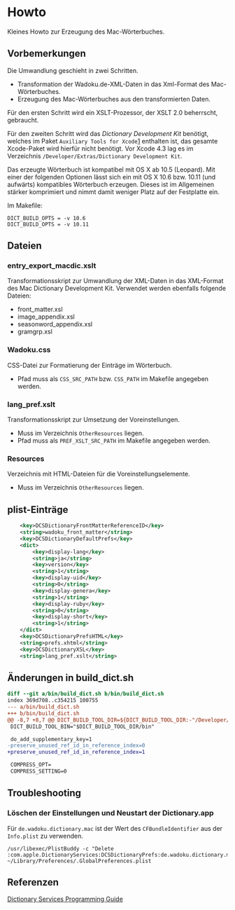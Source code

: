 # Howto

Kleines Howto zur Erzeugung des Mac-Wörterbuches.

## Vorbemerkungen

Die Umwandlung geschieht in zwei Schritten.

* Transformation der Wadoku.de-XML-Daten in das Xml-Format des Mac-Wörterbuches.
* Erzeugung des Mac-Wörterbuches aus den transformierten Daten.

Für den ersten Schritt wird ein XSLT-Prozessor, der XSLT 2.0 beherrscht, gebraucht.

Für den zweiten Schritt wird das *Dictionary Development Kit* benötigt,
welches im Paket ``Auxiliary Tools for Xcode``[1](https://developer.apple.com/downloads/index.action)
enthalten ist, das gesamte Xcode-Paket wird hierfür nicht benötigt.
Vor Xcode 4.3 lag es im Verzeichnis ``/Developer/Extras/Dictionary Development Kit``.

Das erzeugte Wörterbuch ist kompatibel mit OS X ab 10.5 (Leopard).
Mit einer der folgenden Optionen lässt sich ein mit OS X 10.6 bzw. 10.11
(und aufwärts) kompatibles Wörterbuch erzeugen.
Dieses ist im Allgemeinen stärker komprimiert und nimmt damit weniger Platz 
auf der Festplatte ein.

Im Makefile:
```
DICT_BUILD_OPTS = -v 10.6
DICT_BUILD_OPTS = -v 10.11
```

## Dateien

### entry_export_macdic.xslt

Transformationsskript zur Umwandlung der XML-Daten in das XML-Format
des Mac Dictionary Development Kit.
Verwendet werden ebenfalls folgende Dateien:

* front_matter.xsl
* image_appendix.xsl
* seasonword_appendix.xsl
* gramgrp.xsl

### Wadoku.css

CSS-Datei zur Formatierung der Einträge im Wörterbuch.

* Pfad muss als ``CSS_SRC_PATH`` bzw. ``CSS_PATH`` im Makefile angegeben werden.

### lang_pref.xslt

Transformationsskript zur Umsetzung der Voreinstellungen.

* Muss im Verzeichnis ``OtherResources`` liegen.
* Pfad muss als ``PREF_XSLT_SRC_PATH`` im Makefile angegeben werden.

### Resources

Verzeichnis mit HTML-Dateien für die Voreinstellungselemente.

* Muss im Verzeichnis ``OtherResources`` liegen.

## plist-Einträge

```xml
    <key>DCSDictionaryFrontMatterReferenceID</key>
    <string>wadoku_front_matter</string>
    <key>DCSDictionaryDefaultPrefs</key>
    <dict>
        <key>display-lang</key>
        <string>ja</string>
        <key>version</key>
        <string>1</string>
        <key>display-uid</key>
        <string>0</string>
        <key>display-genera</key>
        <string>1</string>
        <key>display-ruby</key>
        <string>0</string>
        <key>display-short</key>
        <string>1</string>
    </dict>
    <key>DCSDictionaryPrefsHTML</key>
    <string>prefs.xhtml</string>
    <key>DCSDictionaryXSL</key>
    <string>lang_pref.xslt</string>
```

## Änderungen in build_dict.sh

```diff
diff --git a/bin/build_dict.sh b/bin/build_dict.sh
index 369d708..c354215 100755
--- a/bin/build_dict.sh
+++ b/bin/build_dict.sh
@@ -8,7 +8,7 @@ DICT_BUILD_TOOL_DIR=${DICT_BUILD_TOOL_DIR:-"/Developer/Extras/Dictionary Develop
 DICT_BUILD_TOOL_BIN="$DICT_BUILD_TOOL_DIR/bin"

 do_add_supplementary_key=1
-preserve_unused_ref_id_in_reference_index=0
+preserve_unused_ref_id_in_reference_index=1

 COMPRESS_OPT=
 COMPRESS_SETTING=0
```

## Troubleshooting

### Löschen der Einstellungen und Neustart der Dictionary.app

Für ```de.wadoku.dictionary.mac``` ist der Wert des ```CFBundleIdentifier``` aus der ```Info.plist``` zu verwenden.
```
/usr/libexec/PlistBuddy -c "Delete :com.apple.DictionaryServices:DCSDictionaryPrefs:de.wadoku.dictionary.mac" ~/Library/Preferences/.GlobalPreferences.plist
```

## Referenzen

[Dictionary Services Programming Guide](http://developer.apple.com/library/mac/#documentation/UserExperience/Conceptual/DictionaryServicesProgGuide/Introduction/Introduction.html)
